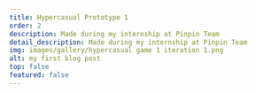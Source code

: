 ```yaml
---
title: Hypercasual Prototype 1
order: 2
description: Made during my internship at Pinpin Team
detail_description: Made during my internship at Pinpin Team
img: images/gallery/hypercasual game 1 iteration 1.png
alt: my first blog post
top: false
featured: false
---
```

